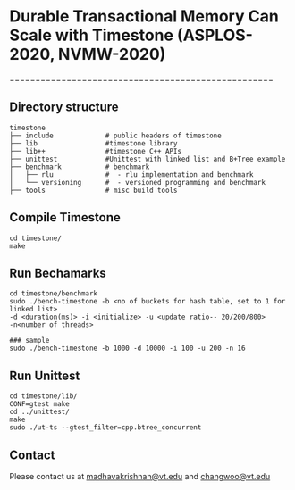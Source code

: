 # Durable Transactional Memory Can Scale with Timestone (ASPLOS-2020, NVMW-2020)
===================================================

## Directory structure
```{.sh}
timestone
├── include             # public headers of timestone
├── lib                 #timestone library
├── lib++               #timestone C++ APIs
├── unittest			#Unittest with linked list and B+Tree example
├── benchmark           # benchmark
│   ├── rlu             #  - rlu implementation and benchmark
│   └── versioning      #  - versioned programming and benchmark
├── tools               # misc build tools
```

## Compile Timestone
```{.sh}
cd timestone/
make
```
## Run Bechamarks
```{.sh}
cd timestone/benchmark
sudo ./bench-timestone -b <no of buckets for hash table, set to 1 for linked list>
-d <duration(ms)> -i <initialize> -u <update ratio-- 20/200/800> 
-n<number of threads>

### sample
sudo ./bench-timestone -b 1000 -d 10000 -i 100 -u 200 -n 16
```
## Run Unittest
```{.sh}
cd timestone/lib/
CONF=gtest make
cd ../unittest/
make
sudo ./ut-ts --gtest_filter=cpp.btree_concurrent
```
## Contact 
Please contact us at madhavakrishnan@vt.edu and changwoo@vt.edu 
